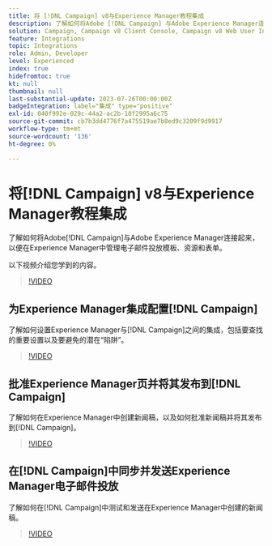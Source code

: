 ```yaml
---
title: 将 [!DNL Campaign] v8与Experience Manager教程集成
description: 了解如何将Adobe [!DNL Campaign] 与Adobe Experience Manager连接起来，以便在Experience Manager中管理电子邮件投放模板、资源和表单。
solution: Campaign, Campaign v8 Client Console, Campaign v8 Web User Interface, Experience Manager
feature: Integrations
topic: Integrations
role: Admin, Developer
level: Experienced
index: true
hidefromtoc: true
kt: null
thumbnail: null
last-substantial-update: 2023-07-26T00:00:00Z
badgeIntegration: label="集成" type="positive"
exl-id: 040f992e-029c-44a2-ac2b-10f2995a6c75
source-git-commit: cb7b3dd4776f7a475519ae7b8ed9c3209f9d9917
workflow-type: tm+mt
source-wordcount: '136'
ht-degree: 0%

---
```


# 将[!DNL Campaign] v8与Experience Manager教程集成

了解如何将Adobe[!DNL Campaign]与Adobe Experience Manager连接起来，以便在Experience Manager中管理电子邮件投放模板、资源和表单。

以下视频介绍您学到的内容。

>[!VIDEO](https://video.tv.adobe.com/v/340319?quality=12&learn=on)

## 为Experience Manager集成配置[!DNL Campaign]

了解如何设置Experience Manager与[!DNL Campaign]之间的集成，包括要查找的重要设置以及要避免的潜在“陷阱”。

>[!VIDEO](https://video.tv.adobe.com/v/340121?quality=12&learn=on)

## 批准Experience Manager页并将其发布到[!DNL Campaign]

了解如何在Experience Manager中创建新闻稿，以及如何批准新闻稿并将其发布到[!DNL Campaign]。

>[!VIDEO](https://video.tv.adobe.com/v/340678?quality=12&learn=on)

## 在[!DNL Campaign]中同步并发送Experience Manager电子邮件投放

了解如何在[!DNL Campaign]中测试和发送在Experience Manager中创建的新闻稿。

>[!VIDEO](https://video.tv.adobe.com/v/340151?quality=12&learn=on)
